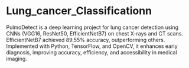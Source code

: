 # Lung_cancer_Classificationn
PulmoDetect is a deep learning project for lung cancer detection using CNNs (VGG16, ResNet50, EfficientNetB7) on chest X-rays and CT scans. EfficientNetB7 achieved 89.55% accuracy, outperforming others. Implemented with Python, TensorFlow, and OpenCV, it enhances early diagnosis, improving accuracy, efficiency, and accessibility in medical imaging.
